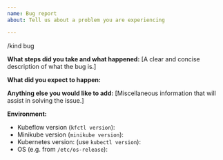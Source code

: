 ```yaml
---
name: Bug report
about: Tell us about a problem you are experiencing

---
```


/kind bug

**What steps did you take and what happened:**
[A clear and concise description of what the bug is.]


**What did you expect to happen:**


**Anything else you would like to add:**
[Miscellaneous information that will assist in solving the issue.]


**Environment:**

- Kubeflow version (`kfctl version`):
- Minikube version (`minikube version`):
- Kubernetes version: (use `kubectl version`):
- OS (e.g. from `/etc/os-release`):
